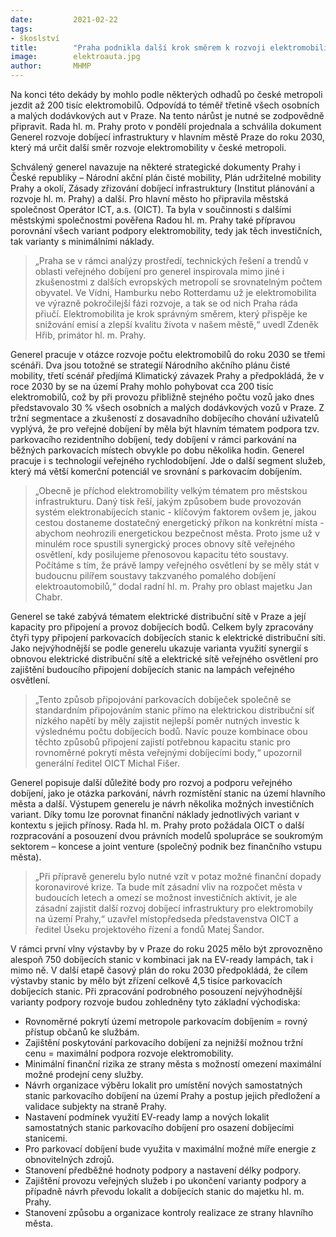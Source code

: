```yaml
---
date:         2021-02-22
tags:         
- škoslství
title:        "Praha podnikla další krok směrem k rozvoji elektromobility na svém území"
image: 	      elektroauta.jpg
author:       MHMP
---
```


Na konci této dekády by mohlo podle některých odhadů po české metropoli jezdit až 200 tisíc elektromobilů. Odpovídá to téměř třetině všech osobních a malých dodávkových aut v Praze. Na tento nárůst je nutné se zodpovědně připravit. Rada hl. m. Prahy proto v pondělí projednala a schválila dokument Generel rozvoje dobíjecí infrastruktury v hlavním městě Praze do roku 2030, který má určit další směr rozvoje elektromobility v české metropoli. 

Schválený generel navazuje na některé strategické dokumenty Prahy i České republiky – Národní akční plán čisté mobility, Plán udržitelné mobility Prahy a okolí, Zásady zřizování dobíjecí infrastruktury (Institut plánování a rozvoje hl. m. Prahy) a další. Pro hlavní město ho připravila městská společnost Operátor ICT, a.s. (OICT). Ta byla v součinnosti s dalšími městskými společnostmi pověřena Radou hl. m. Prahy také přípravou porovnání všech variant podpory elektromobility, tedy jak těch investičních, tak varianty s minimálními náklady. 

> „Praha se v rámci analýzy prostředí, technických řešení a trendů v oblasti veřejného dobíjení pro generel inspirovala mimo jiné i zkušenostmi z dalších evropských metropolí se srovnatelným počtem obyvatel. Ve Vídni, Hamburku nebo Rotterdamu už je elektromobilita ve výrazně pokročilejší fázi rozvoje, a tak se od nich Praha ráda přiučí. Elektromobilita je krok správným směrem, který přispěje ke snižování emisí a zlepší kvalitu života v našem městě,“ uvedl Zdeněk Hřib, primátor hl. m. Prahy. 

Generel pracuje v otázce rozvoje počtu elektromobilů do roku 2030 se třemi scénáři. Dva jsou totožné se strategií Národního akčního plánu čisté mobility, třetí scénář předjímá Klimatický závazek Prahy a předpokládá, že v roce 2030 by se na území Prahy mohlo pohybovat cca 200 tisíc elektromobilů, což by při provozu přibližně stejného počtu vozů jako dnes představovalo 30 % všech osobních a malých dodávkových vozů v Praze. Z tržní segmentace a zkušeností z dosavadního dobíjecího chování uživatelů vyplývá, že pro veřejné dobíjení by měla být hlavním tématem podpora tzv. parkovacího rezidentního dobíjení, tedy dobíjení v rámci parkování na běžných parkovacích místech obvykle po dobu několika hodin. Generel pracuje i s technologií veřejného rychlodobíjení. Jde o další segment služeb, který má větší komerční potenciál ve srovnání s parkovacím dobíjením. 

> „Obecně je příchod elektromobility velkým tématem pro městskou infrastrukturu. Daný tisk řeší, jakým způsobem bude provozován systém elektronabíjecích stanic - klíčovým faktorem ovšem je, jakou cestou dostaneme dostatečný energetický příkon na konkrétní místa - abychom neohrozili energetickou bezpečnost města. Proto jsme už v minulém roce spustili synergický proces obnovy sítě veřejného osvětlení, kdy posilujeme přenosovou kapacitu této soustavy. Počítáme s tím, že právě lampy veřejného osvětlení by se měly stát v budoucnu pilířem soustavy takzvaného pomalého dobíjení elektroautomobilů,“ dodal radní hl. m. Prahy pro oblast majetku Jan Chabr.

Generel se také zabývá tématem elektrické distribuční sítě v Praze a její kapacity pro připojení a provoz dobíjecích bodů. Celkem byly zpracovány čtyři typy připojení parkovacích dobíjecích stanic k elektrické distribuční síti. Jako nejvýhodnější se podle generelu ukazuje varianta využití synergií s obnovou elektrické distribuční sítě a elektrické sítě veřejného osvětlení pro zajištění budoucího připojení dobíjecích stanic na lampách veřejného osvětlení. 

> „Tento způsob připojování parkovacích dobíječek společně se standardním připojováním stanic přímo na elektrickou distribuční síť nízkého napětí by měly zajistit nejlepší poměr nutných investic k výslednému počtu dobíjecích bodů. Navíc pouze kombinace obou těchto způsobů připojení zajistí potřebnou kapacitu stanic pro rovnoměrné pokrytí města veřejnými dobíjecími body,“ upozornil generální ředitel OICT Michal Fišer. 

Generel popisuje další důležité body pro rozvoj a podporu veřejného dobíjení, jako je otázka parkování, návrh rozmístění stanic na území hlavního města a další. Výstupem generelu je návrh několika možných investičních variant. Díky tomu lze porovnat finanční náklady jednotlivých variant v kontextu s jejich přínosy. Rada hl. m. Prahy proto požádala OICT o další rozpracování a posouzení dvou právních modelů spolupráce se soukromým sektorem – koncese a joint venture (společný podnik bez finančního vstupu města). 

> „Při přípravě generelu bylo nutné vzít v potaz možné finanční dopady koronavirové krize. Ta bude mít zásadní vliv na rozpočet města v budoucích letech a omezí se možnost investičních aktivit, je ale zásadní zajistit další rozvoj dobíjecí infrastruktury pro elektromobily na území Prahy,“ uzavřel místopředseda představenstva OICT a ředitel Úseku projektového řízení a fondů Matej Šandor.

V rámci první vlny výstavby by v Praze do roku 2025 mělo být zprovozněno alespoň 750 dobíjecích stanic v kombinaci jak na EV-ready lampách, tak i mimo ně. V další etapě časový plán do roku 2030 předpokládá, že cílem výstavby stanic by mělo být zřízení celkově 4,5 tisíce parkovacích dobíjecích stanic. Při zpracování podrobného posouzení nejvýhodnější varianty podpory rozvoje budou zohledněny tyto základní východiska: 

* Rovnoměrné pokrytí území metropole parkovacím dobíjením = rovný přístup občanů ke službám. 
* Zajištění poskytování parkovacího dobíjení za nejnižší možnou tržní cenu = maximální podpora rozvoje elektromobility.
* Minimální finanční rizika ze strany města s možností omezení maximální možné prodejní ceny služby.
* Návrh organizace výběru lokalit pro umístění nových samostatných stanic parkovacího dobíjení na území Prahy a postup jejich předložení a validace subjekty na straně Prahy.
* Nastavení podmínek využití EV-ready lamp a nových lokalit samostatných stanic parkovacího dobíjení pro osazení dobíjecími stanicemi.
* Pro parkovací dobíjení bude využita v maximální možné míře energie z obnovitelných zdrojů. 
* Stanovení předběžné hodnoty podpory a nastavení délky podpory.
* Zajištění provozu veřejných služeb i po ukončení varianty podpory a případně návrh převodu lokalit a dobíjecích stanic do majetku hl. m. Prahy. 
* Stanovení způsobu a organizace kontroly realizace ze strany hlavního města.
